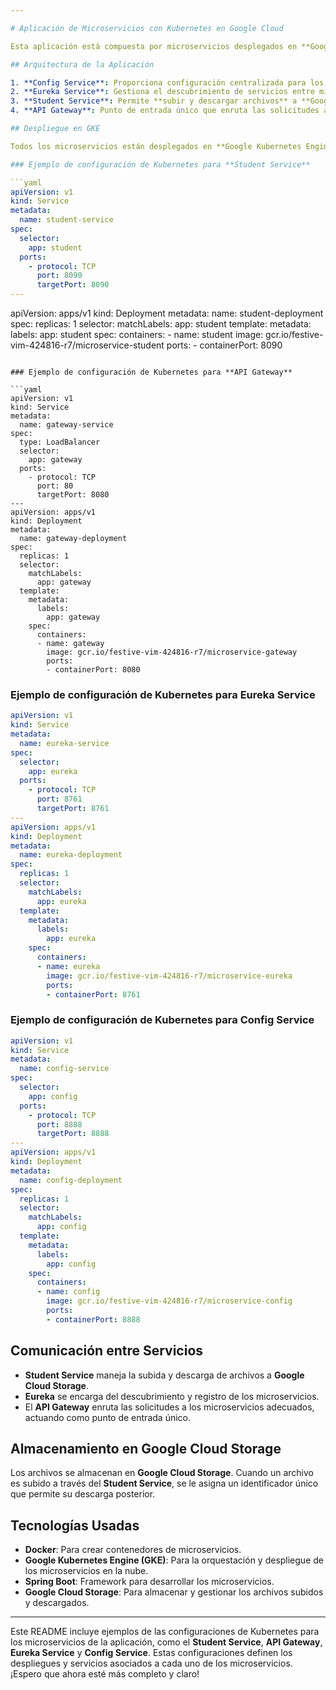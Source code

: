 ```yaml
---

# Aplicación de Microservicios con Kubernetes en Google Cloud

Esta aplicación está compuesta por microservicios desplegados en **Google Kubernetes Engine (GKE)**, que permiten **subir y descargar archivos** desde **Google Cloud Storage**. Los servicios están containerizados con Docker y gestionados por Kubernetes.

## Arquitectura de la Aplicación

1. **Config Service**: Proporciona configuración centralizada para los microservicios.
2. **Eureka Service**: Gestiona el descubrimiento de servicios entre microservicios.
3. **Student Service**: Permite **subir y descargar archivos** a **Google Cloud Storage**.
4. **API Gateway**: Punto de entrada único que enruta las solicitudes a los microservicios correspondientes.

## Despliegue en GKE

Todos los microservicios están desplegados en **Google Kubernetes Engine (GKE)** utilizando configuraciones de **Kubernetes** para gestionar el ciclo de vida de los contenedores. A continuación se presentan ejemplos de los archivos de configuración de Kubernetes para los servicios.

### Ejemplo de configuración de Kubernetes para **Student Service**

```yaml
apiVersion: v1
kind: Service
metadata:
  name: student-service
spec:
  selector:
    app: student
  ports:
    - protocol: TCP
      port: 8090
      targetPort: 8090
---
```

apiVersion: apps/v1
kind: Deployment
metadata:
  name: student-deployment
spec:
  replicas: 1
  selector:
    matchLabels:
      app: student
  template:
    metadata:
      labels:
        app: student
    spec:
      containers:
      - name: student
        image: gcr.io/festive-vim-424816-r7/microservice-student
        ports:
        - containerPort: 8090
```

### Ejemplo de configuración de Kubernetes para **API Gateway**

```yaml
apiVersion: v1
kind: Service
metadata:
  name: gateway-service
spec:
  type: LoadBalancer
  selector:
    app: gateway
  ports:
    - protocol: TCP
      port: 80
      targetPort: 8080
---
apiVersion: apps/v1
kind: Deployment
metadata:
  name: gateway-deployment
spec:
  replicas: 1
  selector:
    matchLabels:
      app: gateway
  template:
    metadata:
      labels:
        app: gateway
    spec:
      containers:
      - name: gateway
        image: gcr.io/festive-vim-424816-r7/microservice-gateway
        ports:
        - containerPort: 8080
```

### Ejemplo de configuración de Kubernetes para **Eureka Service**

```yaml
apiVersion: v1
kind: Service
metadata:
  name: eureka-service
spec:
  selector:
    app: eureka
  ports:
    - protocol: TCP
      port: 8761
      targetPort: 8761
---
apiVersion: apps/v1
kind: Deployment
metadata:
  name: eureka-deployment
spec:
  replicas: 1
  selector:
    matchLabels:
      app: eureka
  template:
    metadata:
      labels:
        app: eureka
    spec:
      containers:
      - name: eureka
        image: gcr.io/festive-vim-424816-r7/microservice-eureka
        ports:
        - containerPort: 8761
```

### Ejemplo de configuración de Kubernetes para **Config Service**

```yaml
apiVersion: v1
kind: Service
metadata:
  name: config-service
spec:
  selector:
    app: config
  ports:
    - protocol: TCP
      port: 8888
      targetPort: 8888
---
apiVersion: apps/v1
kind: Deployment
metadata:
  name: config-deployment
spec:
  replicas: 1
  selector:
    matchLabels:
      app: config
  template:
    metadata:
      labels:
        app: config
    spec:
      containers:
      - name: config
        image: gcr.io/festive-vim-424816-r7/microservice-config
        ports:
        - containerPort: 8888
```

## Comunicación entre Servicios

- **Student Service** maneja la subida y descarga de archivos a **Google Cloud Storage**.
- **Eureka** se encarga del descubrimiento y registro de los microservicios.
- El **API Gateway** enruta las solicitudes a los microservicios adecuados, actuando como punto de entrada único.

## Almacenamiento en Google Cloud Storage

Los archivos se almacenan en **Google Cloud Storage**. Cuando un archivo es subido a través del **Student Service**, se le asigna un identificador único que permite su descarga posterior.

## Tecnologías Usadas

- **Docker**: Para crear contenedores de microservicios.
- **Google Kubernetes Engine (GKE)**: Para la orquestación y despliegue de los microservicios en la nube.
- **Spring Boot**: Framework para desarrollar los microservicios.
- **Google Cloud Storage**: Para almacenar y gestionar los archivos subidos y descargados.

---

Este README incluye ejemplos de las configuraciones de Kubernetes para los microservicios de la aplicación, como el **Student Service**, **API Gateway**, **Eureka Service** y **Config Service**. Estas configuraciones definen los despliegues y servicios asociados a cada uno de los microservicios. ¡Espero que ahora esté más completo y claro!
